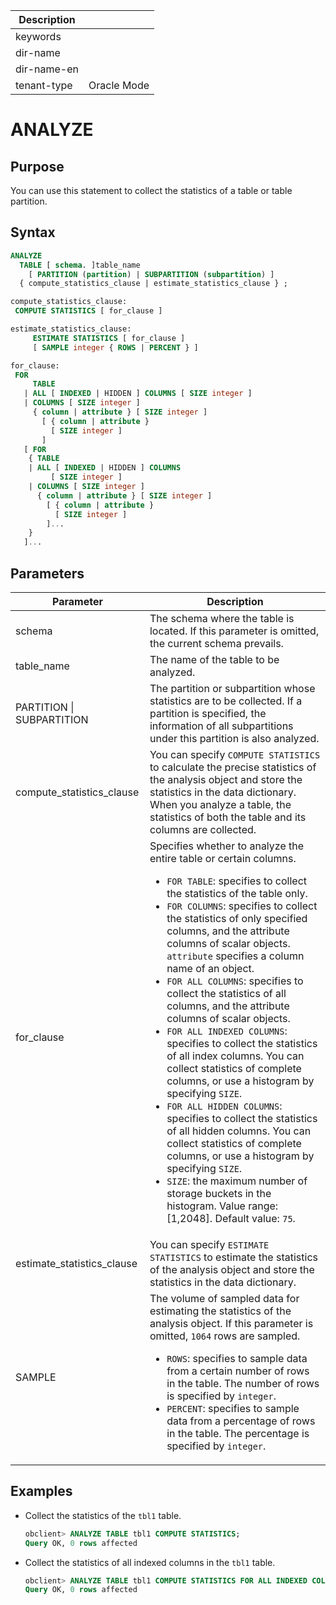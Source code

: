 | Description   |                 |
|---------------|-----------------|
| keywords      |                 |
| dir-name      |                 |
| dir-name-en   |                 |
| tenant-type   | Oracle Mode     |

# ANALYZE

## Purpose

You can use this statement to collect the statistics of a table or table partition.

## Syntax

```sql
ANALYZE
  TABLE [ schema. ]table_name
    [ PARTITION (partition) | SUBPARTITION (subpartition) ]
  { compute_statistics_clause | estimate_statistics_clause } ;

compute_statistics_clause:
 COMPUTE STATISTICS [ for_clause ]

estimate_statistics_clause:
     ESTIMATE STATISTICS [ for_clause ]
     [ SAMPLE integer { ROWS | PERCENT } ]

for_clause:
 FOR
     TABLE
   | ALL [ INDEXED | HIDDEN ] COLUMNS [ SIZE integer ]
   | COLUMNS [ SIZE integer ]
     { column | attribute } [ SIZE integer ]
       [ { column | attribute }
         [ SIZE integer ]
       ]
   [ FOR
    { TABLE
    | ALL [ INDEXED | HIDDEN ] COLUMNS
         [ SIZE integer ]
    | COLUMNS [ SIZE integer ]
      { column | attribute } [ SIZE integer ]
        [ { column | attribute }
          [ SIZE integer ]
        ]...
    }
   ]...
```

## Parameters

| Parameter | Description |
|----------------------------|---------------------------------------------------------------------------------------------------------------------------------------------------------------------------------------------------------------------------------------------------------------------------------------------------------------------------------------------------------------------------------------------------------------------------------------------------------------------------------------------------------------------------------------------------------------------------------------------------------------------------------|
| schema | The schema where the table is located. If this parameter is omitted, the current schema prevails.  |
| table_name | The name of the table to be analyzed.  |
| PARTITION \| SUBPARTITION | The partition or subpartition whose statistics are to be collected. If a partition is specified, the information of all subpartitions under this partition is also analyzed.  |
| compute_statistics_clause | You can specify `COMPUTE STATISTICS` to calculate the precise statistics of the analysis object and store the statistics in the data dictionary. When you analyze a table, the statistics of both the table and its columns are collected.  |
| for_clause | Specifies whether to analyze the entire table or certain columns.  <ul><li> `FOR TABLE`: specifies to collect the statistics of the table only.    </li><li> `FOR COLUMNS`: specifies to collect the statistics of only specified columns, and the attribute columns of scalar objects. `attribute` specifies a column name of an object.    </li><li> `FOR ALL COLUMNS`: specifies to collect the statistics of all columns, and the attribute columns of scalar objects.    </li><li> `FOR ALL INDEXED COLUMNS`: specifies to collect the statistics of all index columns. You can collect statistics of complete columns, or use a histogram by specifying `SIZE`.    </li><li> `FOR ALL HIDDEN COLUMNS`: specifies to collect the statistics of all hidden columns. You can collect statistics of complete columns, or use a histogram by specifying `SIZE`.    </li><li> `SIZE`: the maximum number of storage buckets in the histogram. Value range: \[1,2048\]. Default value: `75`. </li></ul> |
| estimate_statistics_clause | You can specify `ESTIMATE STATISTICS` to estimate the statistics of the analysis object and store the statistics in the data dictionary.  |
| SAMPLE | The volume of sampled data for estimating the statistics of the analysis object. If this parameter is omitted, `1064` rows are sampled.  <ul><li> `ROWS`: specifies to sample data from a certain number of rows in the table. The number of rows is specified by `integer`.    </li><li> `PERCENT`: specifies to sample data from a percentage of rows in the table. The percentage is specified by `integer`. </li></ul> |

## Examples

* Collect the statistics of the `tbl1` table.

   ```sql
   obclient> ANALYZE TABLE tbl1 COMPUTE STATISTICS;
   Query OK, 0 rows affected
   ```

* Collect the statistics of all indexed columns in the `tbl1` table.

   ```sql
   obclient> ANALYZE TABLE tbl1 COMPUTE STATISTICS FOR ALL INDEXED COLUMNS SIZE 100;
   Query OK, 0 rows affected
   ```
